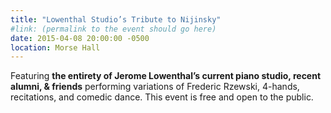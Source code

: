 ```yaml
---
title: "Lowenthal Studio’s Tribute to Nijinsky"
#link: (permalink to the event should go here)
date: 2015-04-08 20:00:00 -0500
location: Morse Hall
---
```


Featuring **the entirety of Jerome Lowenthal’s current piano studio, recent alumni, & friends** performing variations of Frederic Rzewski, 4-hands, recitations, and comedic dance.
This event is free and open to the public.
